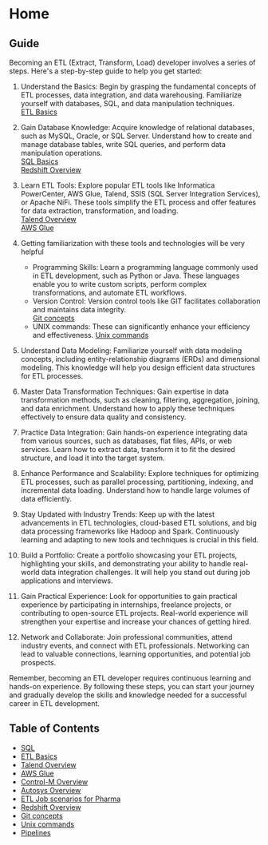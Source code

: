 # Home
## Guide
Becoming an ETL (Extract, Transform, Load) developer involves a series of steps. Here's a step-by-step guide to help you get started:

1. Understand the Basics: Begin by grasping the fundamental concepts of ETL processes, data integration, and data warehousing. Familiarize yourself with databases, SQL, and data manipulation techniques.\
 [ETL Basics](oltp-vs-olap.md)


2. Gain Database Knowledge: Acquire knowledge of relational databases, such as MySQL, Oracle, or SQL Server. Understand how to create and manage database tables, write SQL queries, and perform data manipulation operations.\
 [SQL Basics](sql.md)\
 [Redshift Overview](redshift.md)

3. Learn ETL Tools: Explore popular ETL tools like Informatica PowerCenter, AWS Glue, Talend, SSIS (SQL Server Integration Services), or Apache NiFi. These tools simplify the ETL process and offer features for data extraction, transformation, and loading.\
 [Talend Overview](talend.md)\
 [AWS Glue](aws-glue.md) 

4. Getting familiarization with these tools and technologies will be very helpful
	- Programming Skills: Learn a programming language commonly used in ETL development, such as Python or Java. 
	These languages enable you to write custom scripts, perform complex transformations, and automate ETL workflows. 
	- Version Control: Version control tools like GIT facilitates collaboration and maintains data integrity.\
	 [Git concepts](git.md) 
	- UNIX commands: These can significantly enhance your efficiency and effectiveness. [Unix commands](unix-commands.md)


5. Understand Data Modeling: Familiarize yourself with data modeling concepts, including entity-relationship diagrams (ERDs) and dimensional modeling. This knowledge will help you design efficient data structures for ETL processes.

6. Master Data Transformation Techniques: Gain expertise in data transformation methods, such as cleaning, filtering, aggregation, joining, and data enrichment. Understand how to apply these techniques effectively to ensure data quality and consistency.

7. Practice Data Integration: Gain hands-on experience integrating data from various sources, such as databases, flat files, APIs, or web services. Learn how to extract data, transform it to fit the desired structure, and load it into the target system.

8. Enhance Performance and Scalability: Explore techniques for optimizing ETL processes, such as parallel processing, partitioning, indexing, and incremental data loading. Understand how to handle large volumes of data efficiently.

9. Stay Updated with Industry Trends: Keep up with the latest advancements in ETL technologies, cloud-based ETL solutions, and big data processing frameworks like Hadoop and Spark. Continuously learning and adapting to new tools and techniques is crucial in this field.

10. Build a Portfolio: Create a portfolio showcasing your ETL projects, highlighting your skills, and demonstrating your ability to handle real-world data integration challenges. It will help you stand out during job applications and interviews.

11. Gain Practical Experience: Look for opportunities to gain practical experience by participating in internships, freelance projects, or contributing to open-source ETL projects. Real-world experience will strengthen your expertise and increase your chances of getting hired.

12. Network and Collaborate: Join professional communities, attend industry events, and connect with ETL professionals. Networking can lead to valuable connections, learning opportunities, and potential job prospects.

Remember, becoming an ETL developer requires continuous learning and hands-on experience. By following these steps, you can start your journey and gradually develop the skills and knowledge needed for a successful career in ETL development.

## Table of Contents
- [SQL](sql.md)
- [ETL Basics](oltp-vs-olap.md)
- [Talend Overview](talend.md)
- [AWS Glue](aws-glue.md)
- [Control-M Overview](control-m.md)
- [Autosys Overview](autosys.md)
- [ETL Job scenarios for Pharma](job-scenarios-pharma.md)
- [Redshift Overview](redshift.md)
- [Git concepts](git.md)
- [Unix commands](unix-commands.md)
- [Pipelines](pipelines.md)
